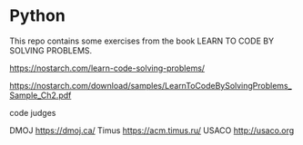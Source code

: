 # Python

This repo contains some exercises from the book LEARN TO CODE BY SOLVING PROBLEMS.

https://nostarch.com/learn-code-solving-problems/

https://nostarch.com/download/samples/LearnToCodeBySolvingProblems_Sample_Ch2.pdf

code judges

DMOJ https://dmoj.ca/
Timus https://acm.timus.ru/
USACO http://usaco.org
